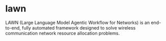# lawn
LAWN (Large Language Model Agentic Workflow for Networks) is an end-to-end, fully automated framework designed to solve wireless communication network resource allocation problems.
